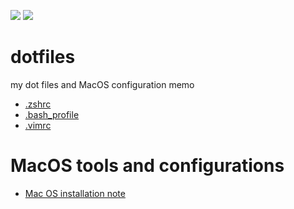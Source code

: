 
[![](https://img.shields.io/badge/License-MIT-brightgreen.svg)](https://opensource.org/licenses/MIT)
[![](https://img.shields.io/github/last-commit/etalli/dotfiles)]()


# dotfiles

my dot files and MacOS configuration memo

* [.zshrc](.zshrc)
* [.bash_profile](.bash_profile)
* [.vimrc](.vimrc)

# MacOS tools and configurations

* [Mac OS installation note](MacOS-config.md)
